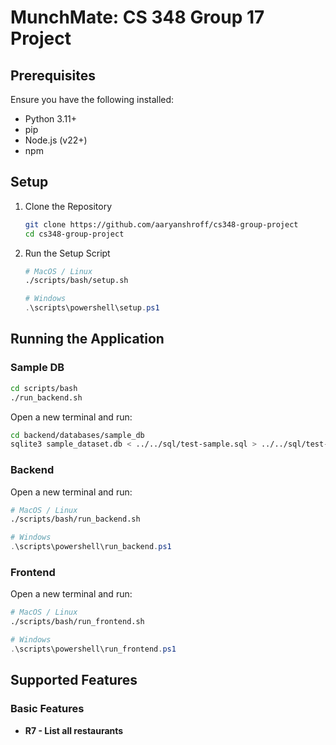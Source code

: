 # MunchMate: CS 348 Group 17 Project

## Prerequisites

Ensure you have the following installed:

- Python 3.11+
- pip
- Node.js (v22+)
- npm

## Setup

1. Clone the Repository

   ```bash
   git clone https://github.com/aaryanshroff/cs348-group-project
   cd cs348-group-project
   ```

2. Run the Setup Script

    ```bash
    # MacOS / Linux
    ./scripts/bash/setup.sh
    ```

    ```powershell
    # Windows
    .\scripts\powershell\setup.ps1
    ```

## Running the Application

### Sample DB

```bash
cd scripts/bash
./run_backend.sh
```
Open a new terminal and run:
```bash
cd backend/databases/sample_db
sqlite3 sample_dataset.db < ../../sql/test-sample.sql > ../../sql/test-sample.out
```

### Backend
Open a new terminal and run:
```bash
# MacOS / Linux
./scripts/bash/run_backend.sh
```

```powershell
# Windows
.\scripts\powershell\run_backend.ps1
```

### Frontend
Open a new terminal and run:
```bash
# MacOS / Linux
./scripts/bash/run_frontend.sh
```

```powershell
# Windows
.\scripts\powershell\run_frontend.ps1
```

## Supported Features

### Basic Features

- **R7 - List all restaurants**
